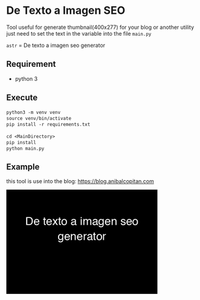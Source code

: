 # De Texto a Imagen SEO

Tool useful for generate thumbnail(400x277) for your blog or another utility
just need to set the text in the variable into the file `main.py`

`astr` = De texto a imagen seo generator

## Requirement
 * python 3 

## Execute

	python3 -m venv venv
	source venv/bin/activate
	pip install -r requirements.txt

	cd <MainDirectory>
	pip install
	python main.py

## Example
this tool is use into the blog: https://blog.anibalcopitan.com

![thumbnail](de-texto-a-imagen-seo-generator-400x277.png)

